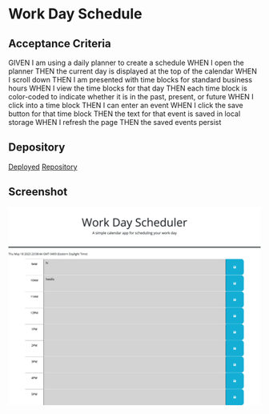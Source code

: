 # Work Day Schedule


## Acceptance Criteria
GIVEN I am using a daily planner to create a schedule
WHEN I open the planner
THEN the current day is displayed at the top of the calendar
WHEN I scroll down
THEN I am presented with time blocks for standard business hours
WHEN I view the time blocks for that day
THEN each time block is color-coded to indicate whether it is in the past, present, or future
WHEN I click into a time block
THEN I can enter an event
WHEN I click the save button for that time block
THEN the text for that event is saved in local storage
WHEN I refresh the page
THEN the saved events persist
## Depository
[Deployed](https://skibaby.github.io/work-day-planner/)
[Repository](https://github.com/Skibaby/work-day-planner)
## Screenshot
![screenshot](./images/Work%20Day%20Scheduler.png)